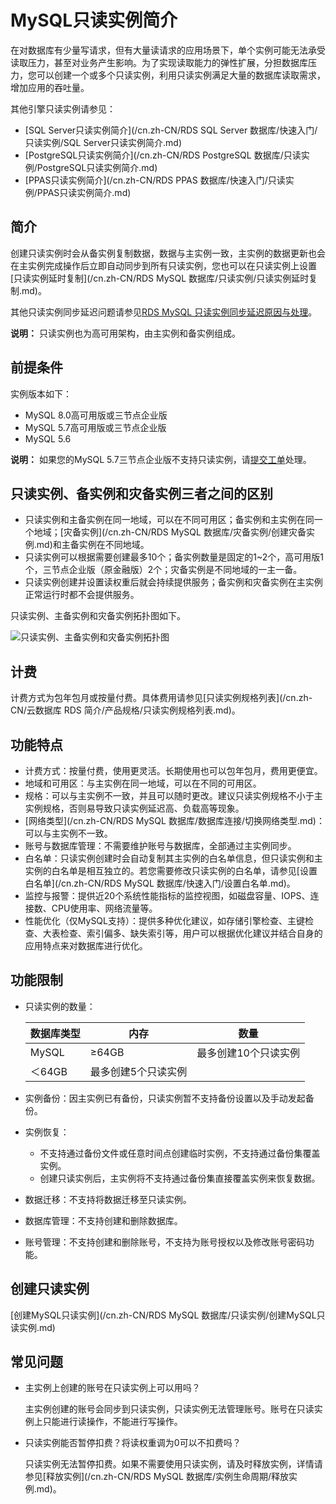 # MySQL只读实例简介

在对数据库有少量写请求，但有大量读请求的应用场景下，单个实例可能无法承受读取压力，甚至对业务产生影响。为了实现读取能力的弹性扩展，分担数据库压力，您可以创建一个或多个只读实例，利用只读实例满足大量的数据库读取需求，增加应用的吞吐量。

其他引擎只读实例请参见：

-   [SQL Server只读实例简介](/cn.zh-CN/RDS SQL Server 数据库/快速入门/只读实例/SQL Server只读实例简介.md)
-   [PostgreSQL只读实例简介](/cn.zh-CN/RDS PostgreSQL 数据库/只读实例/PostgreSQL只读实例简介.md)
-   [PPAS只读实例简介](/cn.zh-CN/RDS PPAS 数据库/快速入门/只读实例/PPAS只读实例简介.md)

## 简介

创建只读实例时会从备实例复制数据，数据与主实例一致，主实例的数据更新也会在主实例完成操作后立即自动同步到所有只读实例，您也可以在只读实例上设置[只读实例延时复制](/cn.zh-CN/RDS MySQL 数据库/只读实例/只读实例延时复制.md)。

其他只读实例同步延迟问题请参见[RDS MySQL 只读实例同步延迟原因与处理](https://help.aliyun.com/knowledge_detail/41767.html)。

**说明：** 只读实例也为高可用架构，由主实例和备实例组成。

## 前提条件

实例版本如下：

-   MySQL 8.0高可用版或三节点企业版
-   MySQL 5.7高可用版或三节点企业版
-   MySQL 5.6

**说明：** 如果您的MySQL 5.7三节点企业版不支持只读实例，请[提交工单](https://selfservice.console.aliyun.com/ticket/createIndex)处理。

## 只读实例、备实例和灾备实例三者之间的区别

-   只读实例和主备实例在同一地域，可以在不同可用区；备实例和主实例在同一个地域；[灾备实例](/cn.zh-CN/RDS MySQL 数据库/灾备实例/创建灾备实例.md)和主备实例在不同地域。
-   只读实例可以根据需要创建最多10个；备实例数量是固定的1~2个，高可用版1个，三节点企业版（原金融版）2个；灾备实例是不同地域的一主一备。
-   只读实例创建并设置读权重后就会持续提供服务；备实例和灾备实例在主实例正常运行时都不会提供服务。

只读实例、主备实例和灾备实例拓扑图如下。

![只读实例、主备实例和灾备实例拓扑图](https://static-aliyun-doc.oss-accelerate.aliyuncs.com/assets/img/zh-CN/0413729951/p6089.png)

## 计费

计费方式为包年包月或按量付费。具体费用请参见[只读实例规格列表](/cn.zh-CN/云数据库 RDS 简介/产品规格/只读实例规格列表.md)。

## 功能特点

-   计费方式：按量付费，使用更灵活。长期使用也可以包年包月，费用更便宜。
-   地域和可用区：与主实例在同一地域，可以在不同的可用区。
-   规格：可以与主实例不一致，并且可以随时更改。建议只读实例规格不小于主实例规格，否则易导致只读实例延迟高、负载高等现象。
-   [网络类型](/cn.zh-CN/RDS MySQL 数据库/数据库连接/切换网络类型.md)：可以与主实例不一致。
-   账号与数据库管理：不需要维护账号与数据库，全部通过主实例同步。
-   白名单：只读实例创建时会自动复制其主实例的白名单信息，但只读实例和主实例的白名单是相互独立的。若您需要修改只读实例的白名单，请参见[设置白名单](/cn.zh-CN/RDS MySQL 数据库/快速入门/设置白名单.md)。
-   监控与报警：提供近20个系统性能指标的监控视图，如磁盘容量、IOPS、连接数、CPU使用率、网络流量等。
-   性能优化（仅MySQL支持）：提供多种优化建议，如存储引擎检查、主键检查、大表检查、索引偏多、缺失索引等，用户可以根据优化建议并结合自身的应用特点来对数据库进行优化。

## 功能限制

-   只读实例的数量：

    |数据库类型|内存|数量|
    |-----|--|--|
    |MySQL|≥64GB|最多创建10个只读实例|
    |＜64GB|最多创建5个只读实例|

-   实例备份：因主实例已有备份，只读实例暂不支持备份设置以及手动发起备份。
-   实例恢复：
    -   不支持通过备份文件或任意时间点创建临时实例，不支持通过备份集覆盖实例。
    -   创建只读实例后，主实例将不支持通过备份集直接覆盖实例来恢复数据。
-   数据迁移：不支持将数据迁移至只读实例。
-   数据库管理：不支持创建和删除数据库。
-   账号管理：不支持创建和删除账号，不支持为账号授权以及修改账号密码功能。

## 创建只读实例

[创建MySQL只读实例](/cn.zh-CN/RDS MySQL 数据库/只读实例/创建MySQL只读实例.md)

## 常见问题

-   主实例上创建的账号在只读实例上可以用吗？

    主实例创建的账号会同步到只读实例，只读实例无法管理账号。账号在只读实例上只能进行读操作，不能进行写操作。

-   只读实例能否暂停扣费？将读权重调为0可以不扣费吗？

    只读实例无法暂停扣费。如果不需要使用只读实例，请及时释放实例，详情请参见[释放实例](/cn.zh-CN/RDS MySQL 数据库/实例生命周期/释放实例.md)。


